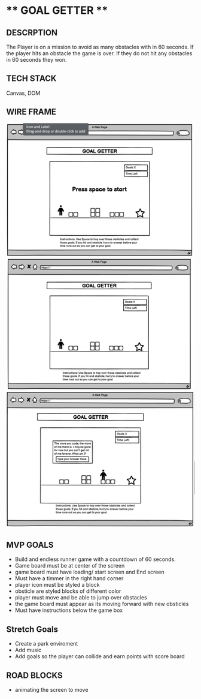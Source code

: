 # ** GOAL GETTER **

## DESCRPTION

The Player is on a mission to avoid as many obstacles with in 60 seconds. If the player hits an obstacle the game is over. If they do not hit any obstacles in 60 seconds they won.

## TECH STACK

Canvas, DOM

## WIRE FRAME

![Image of start screen](images/Start%20Screen.png)
![Image of main screen](images/Main%20Screen.png)
![Image of collide screen](images/Collide%20Screen.png)

## MVP GOALS

- Build and endless runner game with a countdown of 60 seconds. 
- Game board must be at center of the screen
- game board must have loading/ start screen and End screen
- Must have a timmer in the right hand corner 
- player icon must be styled a block
- obsticle are styled blocks of different color 
- player must move and be able to jump over obstacles
- the game board must appear as its moving forward with new obsticles
- Must have instructions below the game box 


## Stretch Goals 

- Create a park enviroment
- Add music
- Add goals so the player can collide and earn points with score board

## ROAD BLOCKS

- animating the screen to move


